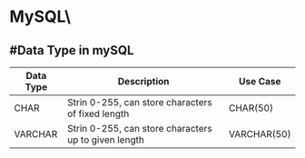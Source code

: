 # MySQL\

#Data Type in mySQL
--
|   Data Type        |          Description                                                       |           Use Case     |
|--------------------|----------------------------------------------------------------------------|------------------------|
| CHAR               | Strin 0-255, can store characters of fixed length                          | CHAR(50)               |
| VARCHAR            | Strin 0-255, can store characters up to given length                       | VARCHAR(50)            |
